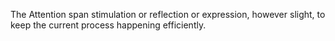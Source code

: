 The Attention span stimulation or reflection or expression, however slight, to keep the current process happening efficiently.